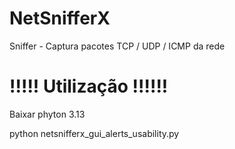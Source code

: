 # NetSnifferX
Sniffer - Captura pacotes TCP / UDP / ICMP da rede

# !!!!! Utilização !!!!!!

Baixar phyton 3.13

python netsnifferx_gui_alerts_usability.py